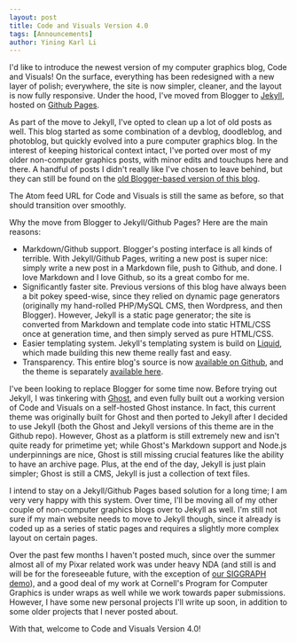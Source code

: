 ```yaml
---
layout: post
title: Code and Visuals Version 4.0
tags: [Announcements]
author: Yining Karl Li
---
```


I'd like to introduce the newest version of my computer graphics blog, Code and Visuals! On the surface, everything has been redesigned with a new layer of polish; everywhere, the site is now simpler, cleaner, and the layout is now fully responsive. Under the hood, I've moved from Blogger to [Jekyll](http://jekyllrb.com/), hosted on [Github Pages](http://pages.github.com/).

As part of the move to Jekyll, I've opted to clean up a lot of old posts as well. This blog started as some combination of a devblog, doodleblog, and photoblog, but quickly evolved into a pure computer graphics blog. In the interest of keeping historical context intact, I've ported over most of my older non-computer graphics posts, with minor edits and touchups here and there. A handful of posts I didn't really like I've chosen to leave behind, but they can still be found on the [old Blogger-based version of this blog](http://yiningkarlli.blogspot.com).

The Atom feed URL for Code and Visuals is still the same as before, so that should transition over smoothly.

Why the move from Blogger to Jekyll/Github Pages? Here are the main reasons:

* Markdown/Github support. Blogger's posting interface is all kinds of terrible. With Jekyll/Github Pages, writing a new post is super nice: simply write a new post in a Markdown file, push to Github, and done. I love Markdown and I love Github, so its a great combo for me.
* Significantly faster site. Previous versions of this blog have always been a bit pokey speed-wise, since they relied on dynamic page generators (originally my hand-rolled PHP/MySQL CMS, then Wordpress, and then Blogger). However, Jekyll is a static page generator; the site is converted from Markdown and template code into static HTML/CSS once at generation time, and then simply served as pure HTML/CSS.
* Easier templating system. Jekyll's templating system is build on [Liquid](http://liquidmarkup.org/), which made building this new theme really fast and easy.
* Transparency. This entire blog's source is now [available on Github](https://github.com/betajippity/betajippity.github.io), and the theme is separately [available here](https://github.com/betajippity/codeandvisuals-theme).

I've been looking to replace Blogger for some time now. Before trying out Jekyll, I was tinkering with [Ghost](https://ghost.org/), and even fully built out a working version of Code and Visuals on a self-hosted Ghost instance. In fact, this current theme was originally built for Ghost and then ported to Jekyll after I decided to use Jekyll (both the Ghost and Jekyll versions of this theme are in the Github repo). However, Ghost as a platform is still extremely new and isn't quite ready for primetime yet; while Ghost's Markdown support and Node.js underpinnings are nice, Ghost is still missing crucial features like the ability to have an archive page. Plus, at the end of the day, Jekyll is just plain simpler; Ghost is still a CMS, Jekyll is just a collection of text files.

I intend to stay on a Jekyll/Github Pages based solution for a long time; I am very very happy with this system. Over time, I'll be moving all of my other couple of non-computer graphics blogs over to Jekyll as well. I'm still not sure if my main website needs to move to Jekyll though, since it already is coded up as a series of static pages and requires a slightly more complex layout on certain pages.

Over the past few months I haven't posted much, since over the summer almost all of my Pixar related work was under heavy NDA (and still is and will be for the foreseeable future, with the exception of [our SIGGRAPH demo](http://blog.yiningkarlli.com/2013/07/pixar-optix-lighting-preview-demo.html)), and a good deal of my work at Cornell's Program for Computer Graphics is under wraps as well while we work towards paper submissions. However, I have some new personal projects I'll write up soon, in addition to some older projects that I never posted about.

With that, welcome to Code and Visuals Version 4.0!
